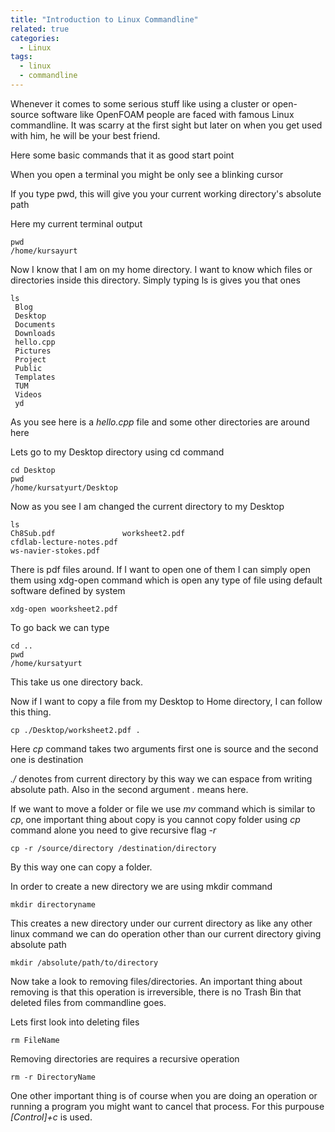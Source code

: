 ```yaml
---
title: "Introduction to Linux Commandline"
related: true
categories:
  - Linux
tags:
  - linux
  - commandline
---
```


Whenever it comes to some serious stuff like using a cluster or open-source software like OpenFOAM people are faced with famous Linux commandline. It was scarry at the first sight but later on when you get used with him, he will be your best friend.

Here some basic commands that it as good start point

When you open a terminal you might be only see a blinking cursor

If you type pwd, this will give you your current working directory's absolute path

Here my current terminal output

```shell
pwd
/home/kursayurt
```

Now I know that I am on my home directory. I want to know which files or directories inside this directory. Simply typing ls is gives you that ones

```shell
ls
 Blog
 Desktop
 Documents
 Downloads
 hello.cpp
 Pictures
 Project
 Public
 Templates
 TUM
 Videos
 yd
```

As you see here is a _hello.cpp_ file and some other directories are around here

Lets go to my Desktop directory using cd command

```shell
cd Desktop
pwd
/home/kursatyurt/Desktop
```

Now as you see I am changed the current directory to my Desktop

```shell
ls
Ch8Sub.pdf               worksheet2.pdf
cfdlab-lecture-notes.pdf
ws-navier-stokes.pdf
```

There is pdf files around. If I want to open one of them I can simply open them using xdg-open command which is open any type of file using default software defined by system

```shell
xdg-open woorksheet2.pdf
```

To go back we can type

```shell
cd ..
pwd
/home/kursatyurt
```

This take us one directory back.

Now if I want to copy a file from my Desktop to Home directory, I can follow this thing.

```shell
cp ./Desktop/worksheet2.pdf .
```

Here _cp_ command takes two arguments first one is source and the second one is destination

_./_ denotes from current directory by this way we can espace from writing absolute path. Also in the second argument _._ means here.

If we want to move a folder or file we use _mv_ command which is similar to _cp_, one important thing about copy is you cannot copy folder using _cp_ command alone you need to give recursive flag _-r_

```shell
cp -r /source/directory /destination/directory
```

By this way one can copy a folder.

In order to create a new directory we are using mkdir command

```shell
mkdir directoryname
```

This creates a new directory under our current directory as like any other linux command we can do operation other than our current directory giving absolute path

```shell
mkdir /absolute/path/to/directory
```

Now take a look to removing files/directories. An important thing about removing is that this operation is irreversible, there is no Trash Bin that deleted files from commandline goes.

Lets first look into deleting files

```shell
rm FileName
```

Removing directories are requires a recursive operation

```shell
rm -r DirectoryName
```

One other important thing is of course when you are doing an operation or running a program you might want to cancel that process. For this purpouse _[Control]+c_ is used.
